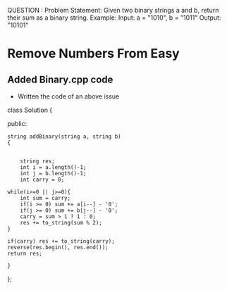 
QUESTION :  Problem Statement: Given two binary strings a and b, return their sum as a binary string.
Example: 
Input: a = "1010", b = "1011"
Output: "10101"




# Remove Numbers From Easy 
## Added Binary.cpp code
- Written  the code of an above issue 


class Solution {


public:

    string addBinary(string a, string b) 
    {
    
    
        string res;
        int i = a.length()-1;
        int j = b.length()-1;
        int carry = 0;
        
    while(i>=0 || j>=0){
        int sum = carry;
        if(i >= 0) sum += a[i--] - '0';
        if(j >= 0) sum += b[j--] - '0';
        carry = sum > 1 ? 1 : 0;
        res += to_string(sum % 2);
    }
    
    if(carry) res += to_string(carry);
    reverse(res.begin(), res.end());
    return res;
        
    }
};
  
  
